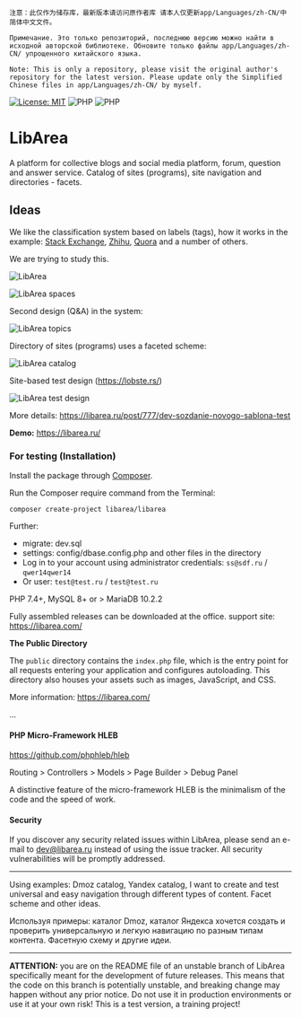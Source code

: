 <p align="center">
    
    注意：此仅作为储存库，最新版本请访问原作者库 请本人仅更新app/Languages/zh-CN/中简体中文文件。
    
    Примечание. Это только репозиторий, последнюю версию можно найти в исходной авторской библиотеке. Обновите только файлы app/Languages/zh-CN/ упрощенного китайского языка.
    
    Note: This is only a repository, please visit the original author's repository for the latest version. Please update only the Simplified Chinese files in app/Languages/zh-CN/ by myself.
    
    
<a href="https://github.com/LibArea/libarea/blob/main/LICENSE"><img src="https://img.shields.io/badge/License-MIT%20(Free)-brightgreen.svg" alt="License: MIT"></a>
<img src="https://img.shields.io/badge/PHP-^7.4.0-blue" alt="PHP">
<img src="https://img.shields.io/badge/PHP-8-blue" alt="PHP">
</p>

# LibArea

A platform for collective blogs and social media platform, forum, question and answer service. Catalog of sites (programs), site navigation and directories - facets.

## Ideas

We like the classification system based on labels (tags), how it works in the example: [Stack Exchange](https://stackoverflow.com/), [Zhihu](https://www.zhihu.com/), [Quora](https://www.quora.com/) and a number of others.

We are trying to study this.

![LibArea](https://raw.githubusercontent.com/LibArea/libarea/main/public/assets/images/libarea1.jpg)

![LibArea spaces](https://raw.githubusercontent.com/LibArea/libarea/main/public/assets/images/libarea2.jpg)

Second design (Q&A) in the system: 

![LibArea topics](https://raw.githubusercontent.com/LibArea/libarea/main/public/assets/images/libarea3.jpg)

Directory of sites (programs) uses a faceted scheme:

![LibArea catalog](https://raw.githubusercontent.com/LibArea/libarea/main/public/assets/images/catalog.jpg)

Site-based test design (https://lobste.rs/)

![LibArea test design](https://raw.githubusercontent.com/LibArea/libarea/main/public/assets/images/libarea-test.jpg)

More details: https://libarea.ru/post/777/dev-sozdanie-novogo-sablona-test

**Demo:** https://libarea.ru/

### For testing (Installation)

Install the package through [Composer](http://getcomposer.org/). 

Run the Composer require command from the Terminal:

    composer create-project libarea/libarea

Further:

*   migrate: dev.sql
*   settings: config/dbase.config.php and other files in the directory
*   Log in to your account using administrator credentials: `ss@sdf.ru` / `qwer14qwer14`
*   Or user: `test@test.ru` / `test@test.ru`

PHP 7.4+, MySQL 8+ or > MariaDB 10.2.2

Fully assembled releases can be downloaded at the office. support site: https://libarea.com/

**The Public Directory**

The `public` directory contains the `index.php` file, which is the entry point for all requests entering your application and configures autoloading. This directory also houses your assets such as images, JavaScript, and CSS.

More information: https://libarea.com/

...

#### PHP Micro-Framework HLEB

https://github.com/phphleb/hleb

Routing > Controllers > Models > Page Builder > Debug Panel

A distinctive feature of the micro-framework HLEB is the minimalism of the code and the speed of work.

#### Security

If you discover any security related issues within LibArea, please send an e-mail to dev@libarea.ru instead of using the issue tracker. All security vulnerabilities will be promptly addressed.

---

Using examples: Dmoz catalog, Yandex catalog, I want to create and test universal and easy navigation through different types of content. Facet scheme and other ideas.

Используя примеры: каталог Dmoz, каталог Яндекса хочется создать и проверить универсальную и легкую навигацию по разным типам контента. Фасетную схему и другие идеи.


---

**ATTENTION:** you are on the README file of an unstable branch of LibArea specifically meant for the development of future releases. This means that the code on this branch is potentially unstable, and breaking change may happen without any prior notice. Do not use it in production environments or use it at your own risk! This is a test version, a training project!
